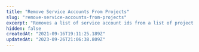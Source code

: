 ```yaml
---
title: "Remove Service Accounts From Projects"
slug: "remove-service-accounts-from-projects"
excerpt: "Removes a list of service account ids from a list of project ids"
hidden: false
createdAt: "2021-09-16T19:11:25.189Z"
updatedAt: "2023-09-26T21:06:38.809Z"
---
```

